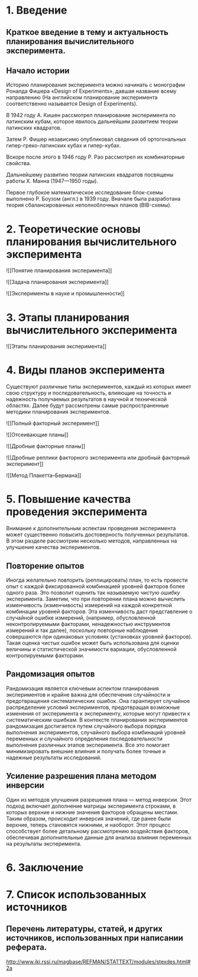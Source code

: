 # 1. Введение

## Краткое введение в тему и актуальность планирования вычислительного эксперимента.

## Начало истории
Историю планирования эксперимента можно начинать с монографии Роналда Фишера «Design of Experiments», давшая название всему направлению (На английском планирование эксперимента соответственно называется Design of Experiments).

В 1942 году А. Кишен рассмотрел планирование эксперимента по латинским кубам, которое явилось дальнейшим развитием теории латинских квадратов.

Затем Р. Фишер независимо опубликовал сведения об ортогональных гипер-греко-латинских кубах и гипер-кубах.

Вскоре после этого в 1946 году Р. Рао рассмотрел их комбинаторные свойства.

Дальнейшему развитию теории латинских квадратов посвящены работы Х. Манна (1947—1950 годы).

Первое глубокое математическое исследование блок-схемы выполнено Р. Боузом (англ.) в 1939 году. Вначале была разработана теория сбалансированных неполноблочных планов (BIB-схемы).

# 2. Теоретические основы планирования вычислительного эксперимента

![[Понятие планирования эксперимента]]

![[Задача планирования эксперимента]]

![[Эксперименты в науке и промышленности]]

# 3. Этапы планирования вычислительного эксперимента
![[Этапы планирования эксперимента]]

# 4. Виды планов эксперимента

Существуют различные типы экспериментов, каждый из которых имеет свою структуру и последовательность, влияющие на точность и надежность получаемых результатов в научной и технической областях. Далее будут рассмотрены самые распространенные методики планирования экспериментов.

![[Полный факторный эксперимент]]

![[Отсеивающие планы]]

![[Дробные факторные планы]]

![[Дробные реплики факторного эксперимента или дробный факторный эксперимент]]

![[Метод Плакетта–Бермана]]

# 5. Повышение качества проведения эксперимента

Внимание к дополнительным аспектам проведения эксперимента может существенно повысить достоверность полученных результатов. В этом разделе рассмотрим несколько методов, направленных на улучшение качества экспериментов.
## Повторение опытов
Иногда желательно повторить (реплицировать) план, то есть провести опыт с каждой фиксированной комбинацией уровней факторов более одного раза. Это позволит оценить так называемую _чистую ошибку_ эксперимента. Заметим, что при повторении плана можно вычислить изменчивость (изменчивость) измерений на каждой конкретной комбинации уровней факторов. Эта изменчивость даст представление о случайной ошибке измерений, (например, обусловленной неконтролируемыми факторами, ненадежностью инструментов измерений и так далее), поскольку повторные наблюдения совершаются при одинаковых условиях (установках уровней факторов). Такая оценка чистых ошибок может быть использована для оценки величины и статистической значимости вариации, обусловленной контролируемыми факторами.

## Рандомизация опытов
Рандомизация является ключевым аспектом планирования экспериментов и крайне важна для обеспечения случайности и предотвращения систематических ошибок. Она гарантирует случайное распределение условий экспериментов, предотвращая возможные изменения от эксперимента к эксперименту, которые могут привести к систематическим ошибкам. В контексте планирования экспериментов рандомизация достигается путем случайного выбора порядка выполнения экспериментов, случайного выбора комбинаций уровней переменных и случайного определения последовательности выполнения различных этапов эксперимента. Все это помогает минимизировать внешние влияния и получать более точные и надежные результаты исследований.

## Усиление разрешения плана методом инверсии
Один из методов улучшения разрешения плана — метод инверсии. Этот подход включает дополнение матрицы эксперимента строками, в которых верхние и нижние значения факторов обращены местами. Таким образом, происходит инверсия значений, где ранее были верхние, теперь становятся нижними, и наоборот. Этот процесс способствует более детальному рассмотрению воздействия факторов, обеспечивая дополнительные данные для анализа влияния переменных на результаты эксперимента.
# 6. Заключение


# 7. Список использованных источников
## Перечень литературы, статей, и других источников, использованных при написании реферата.

<http://www.iki.rssi.ru/magbase/REFMAN/STATTEXT/modules/stexdes.html#2a>